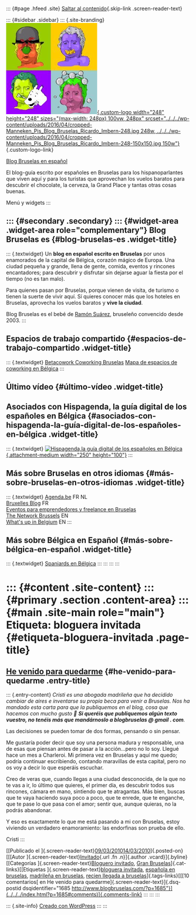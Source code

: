 ::: {#page .hfeed .site}
[Saltar al contenido](index.html#content){.skip-link
.screen-reader-text}

::: {#sidebar .sidebar}
::: {.site-branding}
[![](../../../wp-content/uploads/2016/04/cropped-Manneken_Pis_Blog_Bruselas_Ricardo_Imbern-248.jpg){.custom-logo
width="248" height="248" sizes="(max-width: 248px) 100vw, 248px"
srcset="../../../wp-content/uploads/2016/04/cropped-Manneken_Pis_Blog_Bruselas_Ricardo_Imbern-248.jpg 248w, ../../../wp-content/uploads/2016/04/cropped-Manneken_Pis_Blog_Bruselas_Ricardo_Imbern-248-150x150.jpg 150w"}](../../../index.html){.custom-logo-link}

[Blog Bruselas en español](../../../index.html)

El blog-guía escrito por españoles en Bruselas para los hispanoparlantes
que viven aquí y para los turistas que aprovechan los vuelos baratos
para descubrir el chocolate, la cerveza, la Grand Place y tantas otras
cosas buenas.

Menú y widgets
:::

::: {#secondary .secondary}
::: {#widget-area .widget-area role="complementary"}
Blog Bruselas es {#blog-bruselas-es .widget-title}
----------------

::: {.textwidget}
Un **blog en español escrito en Bruselas** por unos enamorados de la
capital de Bélgica, corazón mágico de Europa. Una ciudad pequeña y
grande, llena de gente, comida, eventos y rincones encantadores; para
descubrir y disfrutar sin dejarse aguar la fiesta por el tiempo (no es
tan malo).

Para quienes pasan por Bruselas, porque vienen de visita, de turismo o
tienen la suerte de vivir aquí. Sí quieres conocer más que los hoteles
en Bruselas, aprovecha los vuelos baratos y **vive la ciudad**.

Blog Bruselas es el bebé de [Ramón Suárez](http://www.ramonsuarez.com),
bruseleño convencido desde 2003.
:::

Espacios de trabajo compartido {#espacios-de-trabajo-compartido .widget-title}
------------------------------

::: {.textwidget}
[Betacowork Coworking Bruselas](http://www.betacowork.com) [Mapa de
espacios de coworking en Bélgica](http://coworkingbelgium.com)
:::

Último vídeo {#último-vídeo .widget-title}
------------

Asociados con Hispagenda, la guía digital de los españoles en Bélgica {#asociados-con-hispagenda-la-guía-digital-de-los-españoles-en-bélgica .widget-title}
---------------------------------------------------------------------

::: {.textwidget}
[![Hispagenda,la guía digital de los españoles en
Bélgica](../../../wp-content/uploads/2010/04/Hispagenda-250px.gif "Hispagenda, la guía digital de los españoles en Bélgica"){.attachment-medium
width="250" height="100"}](http://www.hispagenda.com)
:::

Más sobre Bruselas en otros idiomas {#más-sobre-bruselas-en-otros-idiomas .widget-title}
-----------------------------------

::: {.textwidget}
[Agenda.be](http://www.agenda.be) FR NL\
[Bruxelles Blog](http://www.bxlblog.be/) FR\
[Eventos para emprendedores y freelance en
Bruselas](http://www.betacowork.com/events/)\
[The Network
Brussels](http://groups.yahoo.com/group/TheNetworkBrussels/) EN\
[What\'s up in Belgium](http://www.whatsupin.be/) EN
:::

Más sobre Bélgica en Español {#más-sobre-bélgica-en-español .widget-title}
----------------------------

::: {.textwidget}
[Spaniards en Bélgica](http://www.spaniards.es/paises/belgica)
:::
:::
:::
:::

::: {#content .site-content}
::: {#primary .section .content-area}
::: {#main .site-main role="main"}
Etiqueta: bloguera invitada {#etiqueta-bloguera-invitada .page-title}
===========================

[He venido para quedarme](../../../index.html?p=1685) {#he-venido-para-quedarme .entry-title}
-----------------------------------------------------

::: {.entry-content}
*Cristi es una abogada madrileña que ha decidido cambiar de aires e
inventarse su propia beca para venir a Bruselas. Nos ha mandado esta
carta para que la publiquemos en el blog, cosa que hacemos con mucho
gusto 🙂 **Si queréis que publiquemos algún texto vuestro, no tenéis más
que mandárnoslo a blogbruselas @ gmail . com**.*

Las decisiones se pueden tomar de dos formas, pensando o sin pensar.

Me gustaría poder decir que soy una persona madura y responsable, una de
esas que piensan antes de pasar a la acción...pero no lo soy. Llegué
hace un mes a Charleroi. Mi primera vez en Bruselas y aquí me quedo;
podría continuar escribiendo, contando maravillas de esta capital, pero
no os voy a decir lo que esperáis escuchar.

Creo de veras que, cuando llegas a una ciudad desconocida, de la que no
te vas a ir, lo último que quieres, el primer día, es descubrir todos
sus rincones, cámara en mano, sintiendo que te atragantas. Más bien,
buscas que te vaya haciendo suya poco a poco, que te enrede, que te
enganche, que te pase lo que pasa con el amor; sentir que, aunque
quieras, no la podrás abandonar.

Y eso es exactamente lo que me está pasando a mi con Bruselas, estoy
viviendo un verdadero enamoramiento: las endorfinas son prueba de ello.

Cristi
:::

[[Publicado el
]{.screen-reader-text}[09/03/201014/03/2010](../../../index.html?p=1685)]{.posted-on}[[[Autor
]{.screen-reader-text}[Invitado](../../author/invitado/index.html){.url
.fn .n}]{.author .vcard}]{.byline}[[Categorías
]{.screen-reader-text}[Bloguero
invitado](../../category/bloguero-invitado/index.html), [Gran
Bruselas](../../category/gran-bruselas/index.html)]{.cat-links}[[Etiquetas
]{.screen-reader-text}[bloguera invitada](index.html), [española en
bruselas](../espanola-en-bruselas/index.html), [madrileña en
bruselas](../madrilena-en-bruselas/index.html), [recien llegada a
bruselas](../recien-llegada-a-bruselas/index.html)]{.tags-links}[[[10
comentarios[ en He venido para
quedarme]{.screen-reader-text}]{.dsq-postid
dsqidentifier="1685 http://www.blogbruselas.com/?p=1685"}](../../../index.html?p=1685#comments)]{.comments-link}
:::
:::
:::

::: {.site-info}
[Creado con WordPress](https://es.wordpress.org/)
:::
:::

